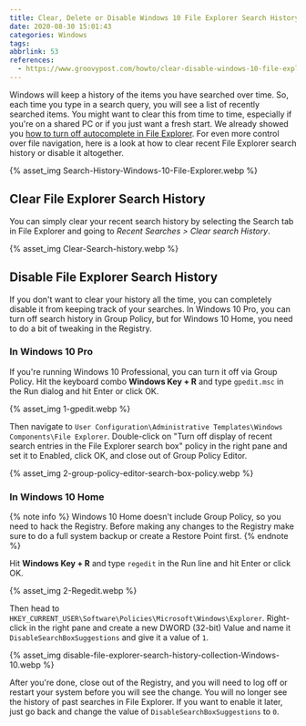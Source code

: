```yaml
---
title: Clear, Delete or Disable Windows 10 File Explorer Search History
date: 2020-08-30 15:01:43
categories: Windows
tags:
abbrlink: 53
references:
  - https://www.groovypost.com/howto/clear-disable-windows-10-file-explorer-search-history/
---
```

Windows will keep a history of the items you have searched over time. So, each time you type in a search query, you will see a list of recently searched items. You might want to clear this from time to time, especially if you're on a shared PC or if you just want a fresh start. We already showed you [how to turn off autocomplete in File Explorer](https://www.groovypost.com/howto/turn-autocomplete-windows-10-file-explorer-on-off/). For even more control over file navigation, here is a look at how to clear recent File Explorer search history or disable it altogether.

{% asset_img Search-History-Windows-10-File-Explorer.webp %}

<!-- more -->

## Clear File Explorer Search History

You can simply clear your recent search history by selecting the Search tab in File Explorer and going to *Recent Searches > Clear search History*.

{% asset_img Clear-Search-history.webp %}

## Disable File Explorer Search History

If you don't want to clear your history all the time, you can completely disable it from keeping track of your searches. In Windows 10 Pro, you can turn off search history in Group Policy, but for Windows 10 Home, you need to do a bit of tweaking in the Registry.

### In Windows 10 Pro

If you're running Windows 10 Professional, you can turn it off via Group Policy. Hit the keyboard combo **Windows Key + R** and type `gpedit.msc` in the Run dialog and hit Enter or click OK.

{% asset_img 1-gpedit.webp %}

Then navigate to `User Configuration\Administrative Templates\Windows Components\File Explorer`. Double-click on "Turn off display of recent search entries in the File Explorer search box" policy in the right pane and set it to Enabled, click OK, and close out of Group Policy Editor.

{% asset_img 2-group-policy-editor-search-box-policy.webp %}

### In Windows 10 Home

{% note info %}
Windows 10 Home doesn't include Group Policy, so you need to hack the Registry. Before making any changes to the Registry make sure to do a full system backup or create a Restore Point first.
{% endnote %}

Hit **Windows Key + R** and type `regedit` in the Run line and hit Enter or click OK.

{% asset_img 2-Regedit.webp %}

Then head to `HKEY_CURRENT_USER\Software\Policies\Microsoft\Windows\Explorer`. Right-click in the right pane and create a new DWORD (32-bit) Value and name it `DisableSearchBoxSuggestions` and give it a value of `1`.

{% asset_img disable-file-explorer-search-history-collection-Windows-10.webp %}

After you're done, close out of the Registry, and you will need to log off or restart your system before you will see the change. You will no longer see the history of past searches in File Explorer. If you want to enable it later, just go back and change the value of `DisableSearchBoxSuggestions` to `0`.
